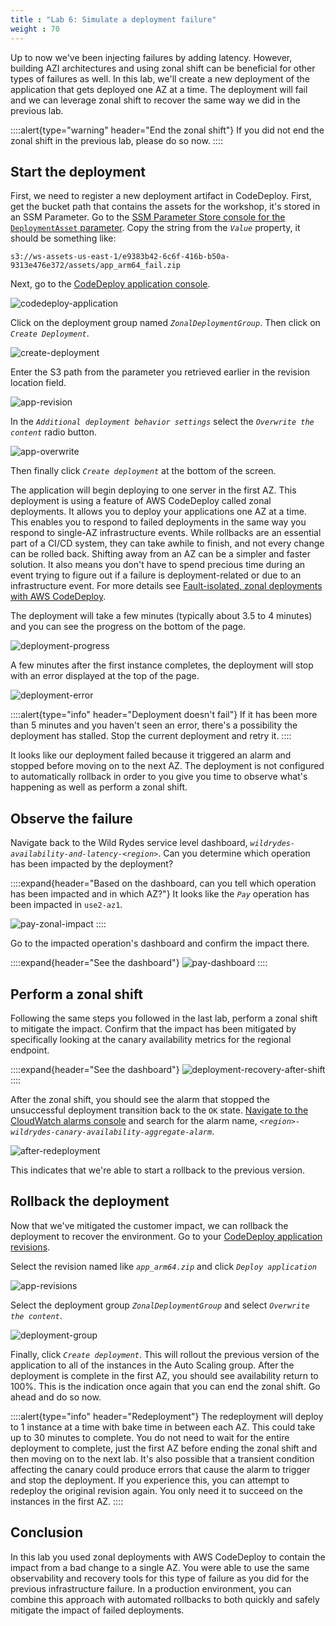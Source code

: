 ```yaml
---
title : "Lab 6: Simulate a deployment failure"
weight : 70
---
```


Up to now we've been injecting failures by adding latency. However, building AZI architectures and using zonal shift can be beneficial for other types of failures as well. In this lab, we'll create a new deployment of the application that gets deployed one AZ at a time. The deployment will fail and we can leverage zonal shift to recover the same way we did in the previous lab.

::::alert{type="warning" header="End the zonal shift"} 
If you did not end the zonal shift in the previous lab, please do so now.
::::

## Start the deployment
First, we need to register a new deployment artifact in CodeDeploy. First, get the bucket path that contains the assets for the workshop, it's stored in an SSM Parameter. Go to the [SSM Parameter Store console for the `DeploymentAsset` parameter](https://console.aws.amazon.com/systems-manager/parameters/DeploymentAsset/). Copy the string from the *`Value`* property, it should be something like:

```
s3://ws-assets-us-east-1/e9383b42-6c6f-416b-b50a-9313e476e372/assets/app_arm64_fail.zip
```

Next, go to the [CodeDeploy application console](https://console.aws.amazon.com/codesuite/codedeploy/applications/multi-az-workshop).

![codedeploy-application](/static/codedeploy-application.png)

Click on the deployment group named *`ZonalDeploymentGroup`*. Then click on *`Create Deployment`*.

![create-deployment](/static/create-deployment.png)

Enter the S3 path from the parameter you retrieved earlier in the revision location field.

![app-revision](/static/app-revision.png)

In the *`Additional deployment behavior settings`* select the *`Overwrite the content`* radio button.

![app-overwrite](/static/app-overwrite.png)

Then finally click *`Create deployment`* at the bottom of the screen.

The application will begin deploying to one server in the first AZ. This deployment is using a feature of AWS CodeDeploy called zonal deployments. It allows you to deploy your applications one AZ at a time. This enables you to respond to failed deployments in the same way you respond to single-AZ infrastructure events. While rollbacks are an essential part of a CI/CD system, they can take awhile to finish, and not every change can be rolled back. Shifting away from an AZ can be a simpler and faster solution. It also means you don't have to spend precious time during an event trying to figure out if a failure is deployment-related or due to an infrastructure event. For more details see [Fault-isolated, zonal deployments with AWS CodeDeploy](https://aws.amazon.com/blogs/devops/fault-isolated-zonal-deployments-with-aws-codedeploy/).

The deployment will take a few minutes (typically about 3.5 to 4 minutes) and you can see the progress on the bottom of the page.

![deployment-progress](/static/deployment-progress.png)

A few minutes after the first instance completes, the deployment will stop with an error displayed at the top of the page.

![deployment-error](/static/deployment-error.png)

::::alert{type="info" header="Deployment doesn't fail"} 
If it has been more than 5 minutes and you haven't seen an error, there's a possibility the deployment has stalled. Stop the current deployment and retry it. 
::::

It looks like our deployment failed because it triggered an alarm and stopped before moving on to the next AZ. The deployment is not configured to automatically rollback in order to you give you time to observe what's happening as well as perform a zonal shift.

## Observe the failure
Navigate back to the Wild Rydes service level dashboard, *`wildrydes-availability-and-latency-<region>`*. Can you determine which operation has been impacted by the deployment?

::::expand{header="Based on the dashboard, can you tell which operation has been impacted and in which AZ?"}
It looks like the *`Pay`* operation has been impacted in `use2-az1`.

![pay-zonal-impact](/static/pay-zonal-impact.png)
::::

Go to the impacted operation's dashboard and confirm the impact there.

::::expand{header="See the dashboard"}
![pay-dashboard](/static/pay-dashboard.png)
::::

## Perform a zonal shift

Following the same steps you followed in the last lab, perform a zonal shift to mitigate the impact. Confirm that the impact has been mitigated by specifically looking at the canary availability metrics for the regional endpoint.

::::expand{header="See the dashboard"}
![deployment-recovery-after-shift](/static/deployment-recovery-after-shift.png)
::::

After the zonal shift, you should see the alarm that stopped the unsuccessful deployment transition back to the `OK` state. [Navigate to the CloudWatch alarms console](https://console.aws.amazon.com/cloudwatch/home?#alarmsV2:) and search for the alarm name, *`<region>-wildrydes-canary-availability-aggregate-alarm`*.

![after-redeployment](/static/after-redeployment.png)

This indicates that we're able to start a rollback to the previous version.

## Rollback the deployment

Now that we've mitigated the customer impact, we can rollback the deployment to recover the environment. Go to your [CodeDeploy application revisions](https://console.aws.amazon.com/codesuite/codedeploy/applications/multi-az-workshop/revisions).

Select the revision named like *`app_arm64.zip`* and click *`Deploy application`*

![app-revisions](/static/app-revisions.png)

Select the deployment group *`ZonalDeploymentGroup`* and select *`Overwrite the content`*.

![deployment-group](/static/deployment-group.png)

Finally, click *`Create deployment`*. This will rollout the previous version of the application to all of the instances in the Auto Scaling group. After the deployment is complete in the first AZ, you should see availability return to 100%. This is the indication once again that you can end the zonal shift. Go ahead and do so now.

::::alert{type="info" header="Redeployment"}
The redeployment will deploy to 1 instance at a time with bake time in between each AZ. This could take up to 30 minutes to complete. You do not need to wait for the entire deployment to complete, just the first AZ before ending the zonal shift and then moving on to the next lab. It's also possible that a transient condition affecting the canary could produce errors that cause the alarm to trigger and stop the deployment. If you experience this, you can attempt to redeploy the original revision again. You only need it to succeed on the instances in the first AZ.
::::

## Conclusion

In this lab you used zonal deployments with AWS CodeDeploy to contain the impact from a bad change to a single AZ. You were able to use the same observability and recovery tools for this type of failure as you did for the previous infrastructure failure. In a production environment, you can combine this approach with automated rollbacks to both quickly and safely mitigate the impact of failed deployments.
